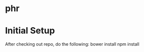 # phr

Initial Setup
=============
After checking out repo, do the following:
bower install
npm install
